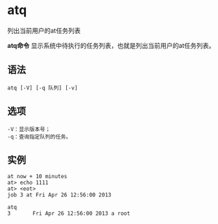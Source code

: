 atq
===

列出当前用户的at任务列表


**atq命令** 显示系统中待执行的任务列表，也就是列出当前用户的at任务列表。

##  语法

```
atq [-V] [-q 队列] [-v]
```

##  选项

```
-V：显示版本号；
-q：查询指定队列的任务。
```

##  实例

```
at now + 10 minutes
at> echo 1111
at> <eot>
job 3 at Fri Apr 26 12:56:00 2013

atq
3       Fri Apr 26 12:56:00 2013 a root
```



